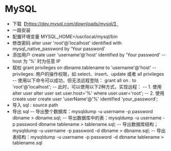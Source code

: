 # MySQL
- 下载【https://dev.mysql.com/downloads/mysql/】
- 一路安装
- 配置环境变量 MYSQL_HOME=/usr/local/mysql/bin
- 修改密码 alter user 'root'@'localhost' identified with mysql_native_password by 'Your password'
- 添加用户 create user 'username'@'host' identified by 'Your password' 
-- host 为 '%' 时为任意 IP
- 赋权 grant privileges on dbname.tablename to 'username'@'host'
-- privileges: 用户的操作权限，如 select、insert、update 或者 all privileges
-- 使用以下命令可以成功，但无法远程登陆：
grant all on *.* to 'root'@'localhost';
-- 此时，可以使用以下2种方式，实现远程：
-- 1. 使用alter user
alter user set user.host='%' where user.user='root';
-- 2. 使用create user
create user 'userName'@'%' identified 'your_password';
- 导入 sql : source path
- 导出 sql
-- 导出整个数据库：mysqldump -u username -p password dbname > dbname.sql;
-- 导出数据库中的表：mysqldump -u username -p password dbname tablename > tablename.sql;
-- 导出数据库结构；mysqldump -u username -p password -d dbname > dbname.sql;
-- 导出表结构：mysqldump -u username -p password -d dbname tablename > tablename.sql
